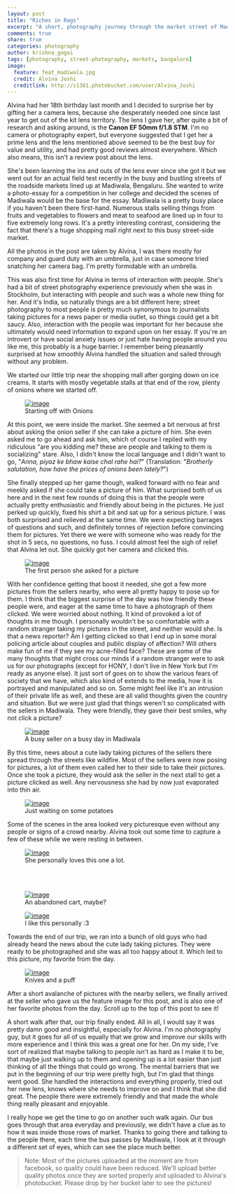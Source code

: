 ```yaml
---
layout: post
title: "Riches in Rags"
excerpt: "A short, photography journey through the market street of Madiwala"
comments: true
share: true
categories: photography
author: krishna_gogoi
tags: [photography, street-photography, markets, bangalore]
image:
  feature: feat_madiwala.jpg
  credit: Alvina Joshi
  creditlink: http://s1381.photobucket.com/user/Alvina_Joshi
---
```



Alvina had her 18th birthday last month and I decided to surprise her by gifting her
a camera lens, because she desperately needed one since last year to get out of the
kit lens territory. The lens I gave her, after quite a bit of research and asking
around, is the **Canon EF 50mm f/1.8 STM**. I'm no camera or photography expert, but
everyone suggested that I get her a prime lens and the lens mentioned above seemed to
be the best buy for value and utility, and had pretty good reviews almost
everywhere. Which also means, this isn't a review post about the lens.

She's been learning the ins and outs of the lens ever since she got it but we went
out for an actual field test recently in the busy and bustling streets of the
roadside markets lined up at Madiwala, Bengaluru. She wanted to write a photo-essay
for a competition in her college and decided the scenes of Madiwala would be the base
for the essay. Madiwala is a pretty busy place if you haven't been there first-hand.
Numerous stalls selling things from fruits and vegetables to flowers and meat to
seafood are lined up in four to five extremely long rows. It's a pretty interesting
contrast, considering the fact that there's a huge shopping mall right next to this
busy street-side market.

All the photos in the post are taken by Alvina, I was there mostly for company and
guard duty with an umbrella, just in case someone tried snatching her camera bag. I'm
pretty formidable with an umbrella.

This was also first time for Alvina in terms of interaction with people. She's had a
bit of street photography experience previously when she was in Stockholm, but
interacting with people and such was a whole new thing for her. And it's India, so
naturally things are a bit different here; street photography to most people is
pretty much synonymous to journalists taking pictures for a news paper or media
outlet, so things could get a bit saucy. Also, interaction with the people was
important for her because she ultimately would need information to expand upon on her
essay. If you're an introvert or have social anxiety issues or just hate having
people around you like me, this probably is a huge barrier. I remember being
pleasantly surprised at how smoothly Alvina handled the situation and sailed through
without any problem.

We started our little trip near the shopping mall after gorging down on ice
creams. It starts with mostly vegetable stalls at that end of the row, plenty of
onions where we started off.

<figure>
	<a href="http://i.imgur.com/2uVFrrp.jpg"><img src="http://i.imgur.com/2uVFrrp.jpg"
	alt="image"></a>
	<figcaption>Starting off with Onions</figcaption>
</figure>

At this point, we were inside the market. She seemed a bit nervous at first about
asking the onion seller if she can take a picture of him. She even asked me to go
ahead and ask him, which of course I replied with my ridiculous "are you kidding me?
these are people and talking to them is socializing" stare. Also, I didn't know the
local language and I didn't want to go, "*Anna, piyaz ke bhaw kaise chal rahe hai?*"
(Translation: "*Brotherly salutation, how have the prices of onions been lately?*")

She finally stepped up her game though, walked forward with no fear and meekly asked
if she could take a picture of him. What surprised both of us here and in the next
few rounds of doing this is that the people were actually pretty enthusiastic and
friendly about being in the pictures. He just perked up quickly, fixed his shirt a
bit and sat up for a serious picture. I was both surprised and relieved at the same
time. We were expecting barrages of questions and such, and definitely tonnes of
rejection before convincing them for pictures. Yet there we were with someone who was
ready for the shot in 5 secs, no questions, no fuss. I could almost feel the sigh of
relief that Alvina let out. She quickly got her camera and clicked this.

<figure>
<a href="http://i.imgur.com/PUrlpg6.jpg"><img src="http://i.imgur.com/PUrlpg6.jpg"
alt="image"></a>
<figcaption>The first person she asked for a picture</figcaption>
</figure>

With her confidence getting that boost it needed, she got a few more pictures from
the sellers nearby, who were all pretty happy to pose up for them. I think that the
biggest surprise of the day was how friendly these people were, and eager at the same
time to have a photograph of them clicked. We were worried about nothing. It kind of
provoked a lot of thoughts in me though. I personally wouldn't be so comfortable with
a random stranger taking my pictures in the street, and neither would she. Is that a
news reporter? Am I getting clicked so that I end up in some moral policing article
about couples and public display of affection? Will others make fun of me if they see
my acne-filled face? These are some of the many thoughts that might cross our minds
if a random stranger were to ask us for our photographs (except for HONY, I don't
live in New York but I'm ready as anyone else). It just sort of goes on to show the
various fears of society that we have, which also kind of extends to the media, how
it is portrayed and manipulated and so on. Some might feel like it's an intrusion of
their private life as well, and these are all valid thoughts given the country and
situation. But we were just glad that things weren't so complicated with the sellers
in Madiwala. They were friendly, they gave their best smiles, why not click a
picture?

<figure>
<a href="http://i.imgur.com/w22ZnJT.jpg"><img src="http://i.imgur.com/w22ZnJT.jpg"
alt="image"></a>
<figcaption>A busy seller on a busy day in Madiwala</figcaption>
</figure>

By this time, news about a cute lady taking pictures of the sellers there spread
through the streets like wildfire. Most of the sellers were now posing for pictures,
a lot of them even called her to their side to take their pictures. Once she took a
picture, they would ask the seller in the next stall to get a picture clicked as
well. Any nervousness she had by now just evaporated into thin air.

<figure>
<a href="http://i.imgur.com/u7OEzpL.jpg"><img src="http://i.imgur.com/u7OEzpL.jpg"
alt="image"></a>
<figcaption>Just waiting on some potatoes</figcaption>
</figure>

Some of the scenes in the area looked very picturesque even without any people or
signs of a crowd nearby. Alvina took out some time to capture a few of these while we
were resting in between.

<figure>
<a href="http://i.imgur.com/QJGneuZ.jpg"><img src="http://i.imgur.com/QJGneuZ.jpg"
alt="image"></a>
<figcaption>She personally loves this one a lot.</figcaption>
</figure><br><br>

<figure>
<a href="http://i.imgur.com/dWSWXUN.jpg"><img src="http://i.imgur.com/dWSWXUN.jpg"
alt="image"></a>
<figcaption>An abandoned cart, maybe?</figcaption>
</figure>

<figure>
<a href="http://i.imgur.com/Mh7RDJL.jpg"><img src="http://i.imgur.com/Mh7RDJL.jpg"
alt="image"></a>
<figcaption>I like this personally :3</figcaption>
</figure>

Towards the end of our trip, we ran into a bunch of old guys who had already heard
the news about the cute lady taking pictures. They were ready to be photographed and
she was all too happy about it. Which led to this picture, my favorite from the day.

<figure>
<a href="http://i.imgur.com/CQl5TRS.jpg"><img src="http://i.imgur.com/CQl5TRS.jpg"
alt="image"></a>
<figcaption>Knives and a puff</figcaption>
</figure>

After a short avalanche of pictures with the nearby sellers, we finally arrived at
the seller who gave us the feature image for this post, and is also one of her
favorite photos from the day. Scroll up to the top of this post to see it!

A short walk after that, our trip finally ended. All in all, I would say it was
pretty damn good and insightful, especially for Alvina. I'm no photography guy, but
it goes for all of us equally that we grow and improve our skills with more
experience and I think this was a great one for her. On my side, I've sort of
realized that maybe talking to people isn't as hard as I make it to be, that maybe
just walking up to them and opening up is a lot easier than just thinking of all the
things that could go wrong. The mental barriers that we put in the beginning of our
trip were pretty high, but I'm glad that things went good. She handled the
interactions and everything properly, tried out her new lens, knows where she needs
to improve on and I think that she did great. The people there were extremely
friendly and that made the whole thing really pleasant and enjoyable.

I really hope we get the time to go on another such walk again. Our bus goes through
that area everyday and previously, we didn't have a clue as to how it was inside
those rows of market. Thanks to going there and talking to the people there, each
time the bus passes by Madiwala, I look at it through a different set of eyes, which
can see the place much better.

> Note: Most of the pictures uploaded at the moment are from facebook, so quality
> could have been reduced. We'll upload better quality photos once they are sorted
> properly and uploaded to Alvina's photobucket. Please drop by her bucket later to
> see the pictures!
